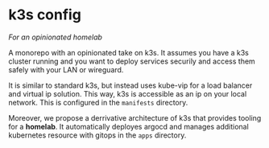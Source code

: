 # k3s config
*For an opinionated homelab*

A monorepo with an opinionated take on k3s. It assumes you have a k3s cluster running and you want to deploy services securily and access them safely with your LAN or wireguard.

It is similar to standard k3s, but instead uses kube-vip for a load balancer and virtual ip solution. This way, k3s is accessible as an ip on your local network. This is configured in the `manifests` directory.

Moreover, we propose a derrivative architecture of k3s that provides tooling for a **homelab**. It automatically deployes argocd and manages additional kubernetes resource with gitops in the `apps` directory.
